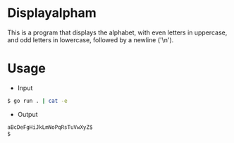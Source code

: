 # Displayalpham

This is a program that displays the alphabet, with even letters in uppercase, and odd letters in lowercase, followed by a newline ('\n').

# Usage

* Input 

```bash
$ go run . | cat -e
```

* Output

```bash
aBcDeFgHiJkLmNoPqRsTuVwXyZ$
$

```